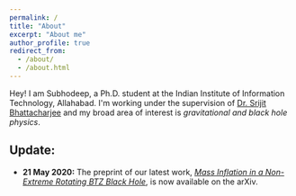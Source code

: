 ```yaml
---
permalink: /
title: "About"
excerpt: "About me"
author_profile: true
redirect_from: 
  - /about/
  - /about.html
---
```


Hey! I am Subhodeep, a Ph.D. student at the Indian Institute of Information Technology, Allahabad. I'm working under the supervision of [Dr. Srijit Bhattacharjee](http://profile.iiita.ac.in/srijit/) and my broad area of interest is *gravitational and black hole physics*. 

Update:
-------
- **21 May 2020:** The preprint of our latest work, [*Mass Inflation in a Non-Extreme Rotating BTZ Black Hole*](https://arxiv.org/abs/2005.09705), is now available on the arXiv.






